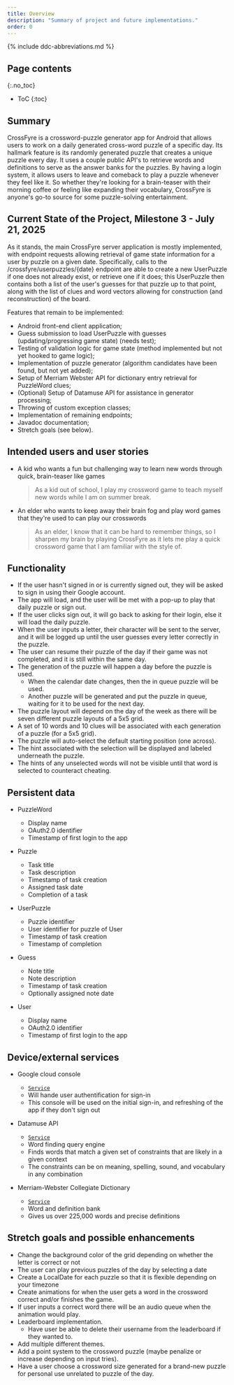 ```yaml
---
title: Overview
description: "Summary of project and future implementations."
order: 0
---
```


{% include ddc-abbreviations.md %}

## Page contents

{:.no_toc}

- ToC
{:toc}

## Summary

  CrossFyre is a crossword-puzzle generator app for Android that allows users to work on a daily
generated cross-word puzzle of a specific day. Its hallmark feature is its randomly generated puzzle
that creates a unique puzzle every day. It uses a couple public API's to retrieve words and
definitions to serve as the answer banks for the puzzles. By having a login system, it allows users
to leave and comeback to play a puzzle whenever they feel like it. So whether they're looking for a
brain-teaser with their morning coffee or feeling like expanding their vocabulary, CrossFyre is
anyone's go-to source for some puzzle-solving entertainment.

## Current State of the Project, Milestone 3 - July 21, 2025

  As it stands, the main CrossFyre server application is mostly implemented, with endpoint requests
allowing retrieval of game state information for a user by puzzle on a given date. Specifically,
calls to the /crossfyre/userpuzzles/{date} endpoint are able to create a new UserPuzzle if one does
not already exist, or retrieve one if it does; this UserPuzzle then contains both a list of the 
user's guesses for that puzzle up to that point, along with the list of clues and word vectors
allowing for construction (and reconstruction) of the board.

  Features that remain to be implemented:
* Android front-end client application;
* Guess submission to load UserPuzzle with guesses (updating/progressing game state) (needs test);
* Testing of validation logic for game state (method implemented but not yet hooked to game logic);
* Implementation of puzzle generator (algorithm candidates have been found, but not yet added);
* Setup of Merriam Webster API for dictionary entry retrieval for PuzzleWord clues;
* (Optional) Setup of Datamuse API for assistance in generator processing;
* Throwing of custom exception classes;
* Implementation of remaining endpoints;
* Javadoc documentation;
* Stretch goals (see below).


## Intended users and user stories

- A kid who wants a fun but challenging way to learn new words through quick, brain-teaser like
  games
  > As a kid out of school, I play my crossword game to teach myself new words while
  I am on summer break.

- An elder who wants to keep away their brain fog and play word games that they're used to can
  play our crosswords
  > As an elder, I know that it can be hard to remember things, so I sharpen my brain by playing
  CrossFyre as it lets me play a quick crossword game that I am familiar with the style of.

## Functionality

* If the user hasn't signed in or is currently signed out, they will be asked to sign in using their Google account.
* The app will load, and the user will be met with a pop-up to play that daily puzzle or sign out.
* If the user clicks sign out, it will go back to asking for their login, else it will load the daily puzzle.
* When the user inputs a letter, their character will be sent to the server, and it will be logged up until the user guesses every letter correctly in the puzzle.
* The user can resume their puzzle of the day if their game was not completed, and it is still within the same day.
* The generation of the puzzle will happen a day before the puzzle is used.
  * When the calendar date changes, then the in queue puzzle will be used.
  * Another puzzle will be generated and put the puzzle in queue, waiting for it to be used for the next day.
* The puzzle layout will depend on the day of the week as there will be seven different puzzle layouts of a 5x5 grid.
* A set of 10 words and 10 clues will be associated with each generation of a puzzle (for a 5x5 grid).
* The puzzle will auto-select the default starting position (one across).
* The hint associated with the selection will be displayed and labeled underneath the puzzle.
* The hints of any unselected words will not be visible until that word is selected to counteract cheating.

[//]: # (Finish persistent data)
## Persistent data

* PuzzleWord
  * Display name
  * OAuth2.0 identifier
  * Timestamp of first login to the app

* Puzzle
  * Task title
  * Task description
  * Timestamp of task creation
  * Assigned task date
  * Completion of a task

* UserPuzzle
  * Puzzle identifier
  * User identifier for puzzle of User
  * Timestamp of task creation
  * Timestamp of completion

* Guess
  * Note title
  * Note description
  * Timestamp of task creation
  * Optionally assigned note date

* User
  * Display name
  * OAuth2.0 identifier
  * Timestamp of first login to the app

## Device/external services

* Google cloud console
  * [`Service`](https://console.cloud.google.com)
  * Will hande user authentification for sign-in
  * This console will be used on the initial sign-in, and refreshing of the app if they don't sign out

* Datamuse API
  * [`Service`](https://www.datamuse.com/api)
  * Word finding query engine
  * Finds words that match a given set of constraints that are likely in a given context
  * The constraints can be on meaning, spelling, sound, and vocabulary in any combination

* Merriam-Webster Collegiate Dictionary
  * [`Service`](https://dictionaryapi.com/products/api-collegiate-dictionary)
  * Word and definition bank
  * Gives us over 225,000 words and precise definitions

## Stretch goals and possible enhancements

* Change the background color of the grid depending on whether the letter is correct or not
* The user can play previous puzzles of the day by selecting a date
* Create a LocalDate for each puzzle so that it is flexible depending on your timezone
* Create animations for when the user gets a word in the crossword correct and/or finishes the game.
* If user inputs a correct word there will be an audio queue when the animation would play.
* Leaderboard implementation.
  * Have user be able to delete their username from the leaderboard if they wanted to.
* Add multiple different themes.
* Add a point system to the crossword puzzle (maybe penalize or increase depending on input tries).
* Have a user choose a crossword size generated for a brand-new puzzle for personal use unrelated to puzzle of the day.

